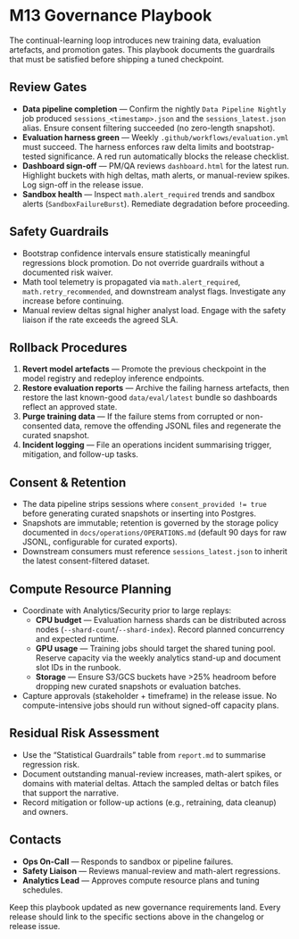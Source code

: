 # M13 Governance Playbook

The continual-learning loop introduces new training data, evaluation artefacts, and promotion gates. This playbook documents the guardrails that must be satisfied before shipping a tuned checkpoint.

## Review Gates
- **Data pipeline completion** — Confirm the nightly `Data Pipeline Nightly` job produced `sessions_<timestamp>.json` and the `sessions_latest.json` alias. Ensure consent filtering succeeded (no zero-length snapshot).
- **Evaluation harness green** — Weekly `.github/workflows/evaluation.yml` must succeed. The harness enforces raw delta limits and bootstrap-tested significance. A red run automatically blocks the release checklist.
- **Dashboard sign-off** — PM/QA reviews `dashboard.html` for the latest run. Highlight buckets with high deltas, math alerts, or manual-review spikes. Log sign-off in the release issue.
- **Sandbox health** — Inspect `math.alert_required` trends and sandbox alerts (`SandboxFailureBurst`). Remediate degradation before proceeding.

## Safety Guardrails
- Bootstrap confidence intervals ensure statistically meaningful regressions block promotion. Do not override guardrails without a documented risk waiver.
- Math tool telemetry is propagated via `math.alert_required`, `math.retry_recommended`, and downstream analyst flags. Investigate any increase before continuing.
- Manual review deltas signal higher analyst load. Engage with the safety liaison if the rate exceeds the agreed SLA.

## Rollback Procedures
1. **Revert model artefacts** — Promote the previous checkpoint in the model registry and redeploy inference endpoints.
2. **Restore evaluation reports** — Archive the failing harness artefacts, then restore the last known-good `data/eval/latest` bundle so dashboards reflect an approved state.
3. **Purge training data** — If the failure stems from corrupted or non-consented data, remove the offending JSONL files and regenerate the curated snapshot.
4. **Incident logging** — File an operations incident summarising trigger, mitigation, and follow-up tasks.

## Consent & Retention
- The data pipeline strips sessions where `consent_provided != true` before generating curated snapshots or inserting into Postgres.
- Snapshots are immutable; retention is governed by the storage policy documented in `docs/operations/OPERATIONS.md` (default 90 days for raw JSONL, configurable for curated exports).
- Downstream consumers must reference `sessions_latest.json` to inherit the latest consent-filtered dataset.

## Compute Resource Planning
- Coordinate with Analytics/Security prior to large replays:
  - **CPU budget** — Evaluation harness shards can be distributed across nodes (`--shard-count`/`--shard-index`). Record planned concurrency and expected runtime.
  - **GPU usage** — Training jobs should target the shared tuning pool. Reserve capacity via the weekly analytics stand-up and document slot IDs in the runbook.
  - **Storage** — Ensure S3/GCS buckets have >25% headroom before dropping new curated snapshots or evaluation batches.
- Capture approvals (stakeholder + timeframe) in the release issue. No compute-intensive jobs should run without signed-off capacity plans.

## Residual Risk Assessment
- Use the “Statistical Guardrails” table from `report.md` to summarise regression risk.
- Document outstanding manual-review increases, math-alert spikes, or domains with material deltas. Attach the sampled deltas or batch files that support the narrative.
- Record mitigation or follow-up actions (e.g., retraining, data cleanup) and owners.

## Contacts
- **Ops On-Call** — Responds to sandbox or pipeline failures.
- **Safety Liaison** — Reviews manual-review and math-alert regressions.
- **Analytics Lead** — Approves compute resource plans and tuning schedules.

Keep this playbook updated as new governance requirements land. Every release should link to the specific sections above in the changelog or release issue.
